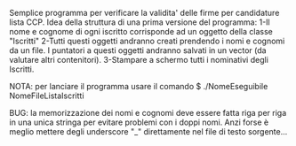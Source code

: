 Semplice programma per verificare la validita' delle firme per candidature lista
CCP.
Idea della struttura di una prima versione del programma:
1-Il nome e cognome di ogni iscritto corrisponde ad un oggetto della classe "Iscritti"
2-Tutti questi oggetti andranno creati prendendo i nomi e cognomi da un file.
I puntatori a questi oggetti andranno salvati in un vector (da valutare altri contenitori).
3-Stampare a schermo tutti i nominativi degli Iscritti.

NOTA: per lanciare il programma usare il comando
$ ./NomeEseguibile NomeFileListaIscritti

BUG: la memorizzazione dei nomi e cognomi deve essere fatta riga per riga in una
 unica stringa per evitare problemi con i doppi nomi. Anzi forse è meglio mettere
 degli underscore "_" direttamente nel file di testo sorgente...
